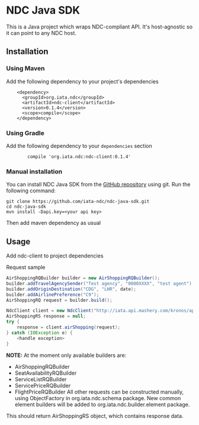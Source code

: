 # NDC Java SDK

This is a Java project which wraps NDC-compliant API.
It's host-agnostic so it can point to any NDC host.

## Installation

### Using Maven
Add the following dependency to your project's dependencies
```
    <dependency>
      <groupId>org.iata.ndc</groupId>
      <artifactId>ndc-client</artifactId>
      <version>0.1.4</version>
      <scope>compile</scope>
    </dependency>
```

### Using Gradle
Add the following dependency to your `dependencies` section
```
        compile 'org.iata.ndc:ndc-client:0.1.4'
```

### Manual installation
You can install NDC Java SDK from the [GitHub repository](https://github.com/iata-ndc/ndc-java-sdk) using git.
Run the following command:
```
git clone https://github.com/iata-ndc/ndc-java-sdk.git
cd ndc-java-sdk
mvn install -Dapi.key=<your api key>
```
Then add maven dependency as usual

## Usage

Add ndc-client to project dependencies

Request sample
```java
AirShoppingRQBuilder builder = new AirShoppingRQBuilder();
builder.addTravelAgencySender("Test agency", "0000XXXX", "test agent");
builder.addOriginDestination("CDG", "LHR", date);
builder.addAirlinePreference("C9");
AirShoppingRQ request = builder.build();

NdcClient client = new NdcClient("http://iata.api.mashery.com/kronos/api", "YOUR_API_KEY_HERE");
AirShoppingRS response = null;
try {
	response = client.airShopping(request);
} catch (IOException e) {
	<handle exception>
}
```
**NOTE:** At the moment only available builders are:
* AirShoppingRQBuilder
* SeatAvailabilityRQBuilder
* ServiceListRQBuilder 
* ServicePriceRQBuilder
* FlightPriceRQBuilder
All other requests can be constructed manually, using ObjectFactory in org.iata.ndc.schema package.
New common element builders will be added to org.iata.ndc.builder.element package.

This should return AirShoppingRS object, which contains response data.

